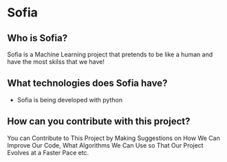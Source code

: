 # Sofia
## Who is Sofia?
Sofia is a Machine Learning project that pretends to be like a human and have the most skilss that we have!

## What technologies does Sofia have?

- Sofia is being developed with python

## How can you contribute with this project?

You can Contribute to This Project by Making Suggestions on How We Can Improve Our Code, What Algorithms We Can Use so That Our Project Evolves at a Faster Pace etc.
